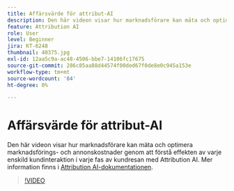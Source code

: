 ```yaml
---
title: Affärsvärde för attribut-AI
description: Den här videon visar hur marknadsförare kan mäta och optimera marknadsförings- och annonskostnader genom att förstå effekten av varje enskild kundinteraktion i varje fas av kundresan med Attribution AI.
feature: Attribution AI
role: User
level: Beginner
jira: KT-6248
thumbnail: 40375.jpg
exl-id: 12aa5c9a-ac48-4506-bbe7-14106fc17675
source-git-commit: 286c85aa88d44574f00ded67f0de8e0c945a153e
workflow-type: tm+mt
source-wordcount: '84'
ht-degree: 0%

---
```


# Affärsvärde för attribut-AI

Den här videon visar hur marknadsförare kan mäta och optimera marknadsförings- och annonskostnader genom att förstå effekten av varje enskild kundinteraktion i varje fas av kundresan med Attribution AI. Mer information finns i [Attribution AI-dokumentationen](https://experienceleague.adobe.com/docs/experience-platform/intelligent-services/attribution-ai/overview.html?lang=sv-SE).

>[!VIDEO](https://video.tv.adobe.com/v/40375?learn=on&enablevpops)



